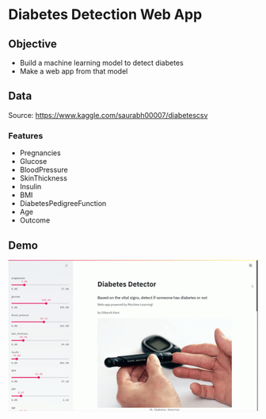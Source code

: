 # Diabetes Detection Web App

## Objective
- Build a machine learning model to detect diabetes
- Make a web app from that model

## Data
Source: https://www.kaggle.com/saurabh00007/diabetescsv

### Features
- Pregnancies
- Glucose    
- BloodPressure             
- SkinThickness             
- Insulin                   
- BMI                       
- DiabetesPedigreeFunction  
- Age                       
- Outcome                   

## Demo
<img src="https://github.com/utkarshkant/Diabetes-Detection-Web-App/blob/master/Diabetes%20Detector%20Streamlit.gif" alt="Diabetes Detector">
